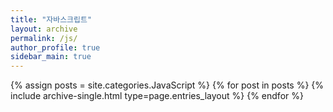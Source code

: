 ```yaml
---
title: "자바스크립트"
layout: archive
permalink: /js/
author_profile: true
sidebar_main: true
---
```

{% assign posts = site.categories.JavaScript %} {% for post in posts %} {% include archive-single.html type=page.entries_layout %} {% endfor %}